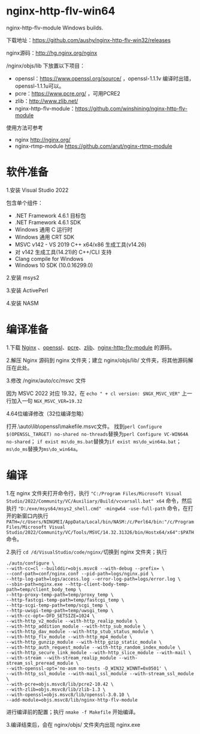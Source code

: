 # nginx-http-flv-win64
nginx-http-flv-module Windows builds. 

下载地址：https://github.com/aushy/nginx-http-flv-win32/releases

nginx源码：http://hg.nginx.org/nginx

/nginx/objs/lib 下放置以下项目：
* openssl：https://www.openssl.org/source/ ，openssl-1.1.1v 编译时出错，openssl-1.1.1u可以。
* pcre：https://www.pcre.org/ ，可用PCRE2
* zlib：http://www.zlib.net/
* nginx-http-flv-module：https://github.com/winshining/nginx-http-flv-module


使用方法可参考 
* nginx http://nginx.org/
* nginx-rtmp-module https://github.com/arut/nginx-rtmp-module

# 软件准备 #
1.安装 Visual Studio 2022

包含单个组件：
* .NET Framework 4.6.1 目标包
* .NET Framework 4.6.1 SDK
* Windows 通用 C 运行时
* Windows 通用 CRT SDK
* MSVC v142 - VS 2019 C++ x64/x86 生成工具(v14.26)
* 对 v142 生成工具(14.21)的 C++/CLI 支持
* Clang compile for Windows
* Windows 10 SDK (10.0.16299.0)

2.安装 msys2

3.安装 ActivePerl

4.安装 NASM

# 编译准备 #
1.下载 [Nginx](http://hg.nginx.org/nginx/) 、[openssl](https://www.openssl.org/source/)、[pcre](https://ftp.pcre.org/pub/pcre/)、[zlib](http://www.zlib.net/)、[nginx-http-flv-module](https://github.com/winshining/nginx-http-flv-module) 的源码。

2.解压 Nginx 源码到 nginx 文件夹；建立 nginx/objs/lib/ 文件夹，将其他源码解压在此处。

3.修改 /nginx/auto/cc/msvc 文件

因为 MSVC 2022 对应 19.32，在
`echo " + cl version: $NGX_MSVC_VER"`
上一行加入一句
`NGX_MSVC_VER=19.32`

4.64位编译修改（32位编译忽略）

打开.\auto\lib\openssl\makefile.msvc文件。
找到`perl Configure $(OPENSSL_TARGET) no-shared no-threads`替换为`perl Configure VC-WIN64A no-shared`；
`if exist ms\do_ms.bat`替换为`if exist ms\do_win64a.bat`；
`ms\do_ms`替换为`ms\do_win64a`。

# 编译 #
1.在 nginx 文件夹打开命令行，执行
`"C:/Program Files/Microsoft Visual Studio/2022/Community/VC/Auxiliary/Build/vcvarsall.bat" x64`
命令，然后执行
`"D:/exe/msys64/msys2_shell.cmd" -mingw64 -use-full-path`
命令，在打开的新窗口内执行
`PATH=/c/Users/NINGMEI/AppData/Local/bin/NASM:/c/Perl64/bin:"/c/Program Files/Microsoft Visual Studio/2022/Community/VC/Tools/MSVC/14.32.31326/bin/Hostx64/x64":$PATH`命令。

2.执行
`cd /d/VisualStudio/code/nginx/`切换到 nginx 文件夹；执行
```
./auto/configure \
--with-cc=cl --builddir=objs.msvc8 --with-debug --prefix= \
--conf-path=conf/nginx.conf --pid-path=logs/nginx.pid \
--http-log-path=logs/access.log --error-log-path=logs/error.log \
--sbin-path=nginx.exe --http-client-body-temp-path=temp/client_body_temp \
--http-proxy-temp-path=temp/proxy_temp \
--http-fastcgi-temp-path=temp/fastcgi_temp \
--http-scgi-temp-path=temp/scgi_temp \
--http-uwsgi-temp-path=temp/uwsgi_temp \
--with-cc-opt=-DFD_SETSIZE=1024 \
--with-http_v2_module --with-http_realip_module \
--with-http_addition_module --with-http_sub_module \
--with-http_dav_module --with-http_stub_status_module \
--with-http_flv_module --with-http_mp4_module \
--with-http_gunzip_module --with-http_gzip_static_module \
--with-http_auth_request_module --with-http_random_index_module \
--with-http_secure_link_module --with-http_slice_module --with-mail \
--with-stream --with-stream_realip_module --with-stream_ssl_preread_module \
--with-openssl-opt='no-asm no-tests -D_WIN32_WINNT=0x0501' \
--with-http_ssl_module --with-mail_ssl_module --with-stream_ssl_module \
--with-pcre=objs.msvc8/lib/pcre2-10.42 \
--with-zlib=objs.msvc8/lib/zlib-1.3 \
--with-openssl=objs.msvc8/lib/openssl-3.0.10 \
--add-module=objs.msvc8/lib/nginx-http-flv-module
```
进行编译前的配置；执行
`nmake -f Makefile`
开始编译。

3.编译结束后，会在 nginx/objs/ 文件夹内出现 nginx.exe
